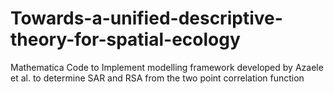 Towards-a-unified-descriptive-theory-for-spatial-ecology
========================================================

Mathematica Code to Implement modelling framework developed by Azaele et al. to determine SAR and RSA from the two point correlation function

